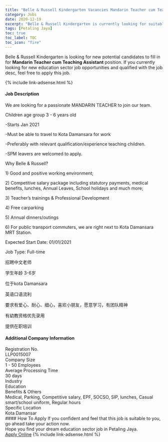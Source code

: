 ```yaml
---
title: "Belle & Russell Kindergarten Vacancies Mandarin Teacher cum Teaching Assistant" 
category: Jobs 
date: 2020-12-19 
excerpt: "Belle & Russell Kindergarten is currently looking for suitable person to fill in the Mandarin Teacher cum Teaching Assistant which positioned at Petaling Jaya" 
tags: [Petaling Jaya] 
toc: true 
toc_label: TOC 
toc_icon: "fire" 
--- 
```


<p>Belle & Russell Kindergarten is looking for new potential candidates to fill in for <b>Mandarin Teacher cum Teaching Assistant</b> position. If you currently looking for new education sector job opportunities and qualified with the job desc, feel free to apply this job.
</p>{% include link-adsense.html %} 
 <div><div><div><h4>Job Description</h4></div></div><div><div><span><div><p>We are looking for a passionate MANDARIN TEACHER to join our team.</p><p>Children age group 3 - 6 years old</p><p>-Starts Jan 2021</p><p>-Must be able to travel to Kota Damansara for work</p><p>-Preferably with relevant qualification/experience teaching children.</p><p>-SPM leavers are welcomed to apply.</p><p>Why Belle &amp; Russell?</p><p>1) Good and positive working environment;</p><p>2) Competitive salary package including statutory payments, medical benefits, lunches, Annual Leaves, School holidays and much more;</p><p>3) Teacher&#8217;s trainings &amp; Professional Development</p><p>4) Free carparking</p><p>5) Annual dinners/outings</p><p>6) For public transport commuters, we are right next to Kota Damansara MRT Station.</p><p>Expected Start Date: 01/01/2021</p><p>Job Type: Full-time</p><p>&#25307;&#32856;&#20013;&#25991;&#32769;&#24072;</p><p>&#23398;&#29983;&#24180;&#40836; 3-6&#23681;</p><p>&#20301;&#20110;kota Damansara</p><p>&#33521;&#35821;&#21475;&#35821;&#27969;&#21033;</p><p>&#35201;&#27714;&#26377;&#29233;&#24515;&#12289;&#32784;&#24515;&#12289;&#32454;&#24515;&#65292;&#21916;&#27426;&#23567;&#26379;&#21451;&#65292;&#24895;&#24847;&#23398;&#20064;&#65292;&#26377;&#22242;&#38431;&#31934;&#31070;</p><p>&#26377;&#24188;&#25945;&#36164;&#26684;&#20248;&#20808;&#24405;&#29992;</p><p>&#25552;&#20379;&#22312;&#32844;&#22521;&#35757;</p></div></span></div></div></div> 
<div><div><div><h4>Additional Company Information</h4></div></div><div><div><div><div><div><div><div><div><span>Registration No.</span></div></div><div><span>LLP0015007</span></div></div></div></div><div><div><div><div><div><span>Company Size</span></div></div><div><span>1 - 50 Employees</span></div></div></div></div><div><div><div><div><div><span>Average Processing Time</span></div></div><div><span>30 days</span></div></div></div></div><div><div><div><div><div><span>Industry</span></div></div><div><span>Education</span></div></div></div></div><div><div><div><div><div><span>Benefits &amp; Others</span></div></div><div><span>Medical, Parking, Competitive salary, EPF, SOCSO, SIP, lunches, Casual smart/school uniform, Regular hours</span></div></div></div></div><div><div><div><div><div><span>Specific Location</span></div></div><div><span>Kota Damansar</span></div></div></div></div></div></div></div></div> 
#### How To Apply 
If you confident and feel that this job is suitable to you, go ahead take your action now. <br/> 
Hope you find your dream education sector job in Petaling Jaya. <br/> 
<a href="https://www.jobstreet.com.my/en/job/mandarin-teacher-cum-teaching-assistant-4441574?jobId=jobstreet-my-job-4441574&sectionRank=28&token=0~fbc4ce5b-04eb-47b0-80e5-7b5ee1b267e6&fr=SRP%20View%20In%20New%20Ta" class="btn btn--info" target="_blank" rel="nofollow noopenner">Apply Online</a> 
{% include link-adsense.html %} 